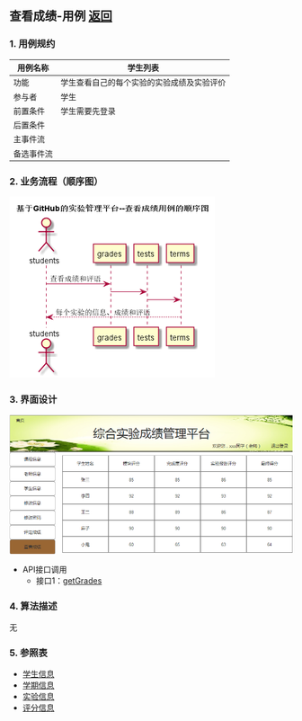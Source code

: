## 查看成绩-用例 [返回](../README.md)

### 1. 用例规约

用例名称 | 学生列表
---|---
功能 | 学生查看自己的每个实验的实验成绩及实验评价
参与者 | 学生
前置条件 | 学生需要先登录
后置条件 | 
主事件流 | 
备选事件流 | 

### 2. 业务流程（顺序图）
![](./images/查看成绩顺序图.png)
### 3. 界面设计

![查看成绩界面](../ui/查看成绩界面.png)

- API接口调用
    - 接口1：[getGrades](../接口/getGrades.md)

### 4. 算法描述

无

### 5. 参照表
- [学生信息](../数据库设计.md)
- [学期信息](../数据库设计.md)
- [实验信息](../数据库设计.md)
- [评分信息](../数据库设计.md)

